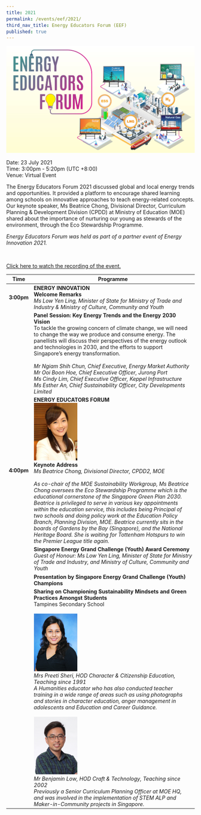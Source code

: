 ```yaml
---
title: 2021
permalink: /events/eef/2021/
third_nav_title: Energy Educators Forum (EEF)
published: true
---
```

![EEF_2021](images/events/energy-educators-forum/EEF_2021_banner.jpg)

Date: 23 July 2021 <br/>
Time: 3:00pm - 5:20pm (UTC +8:00) <br/>
Venue: Virtual Event

The Energy Educators Forum 2021 discussed global and local energy trends and opportunities. It provided a platform to encourage shared learning among schools on innovative approaches to teach energy-related concepts. Our keynote speaker, Ms Beatrice Chong, Divisional Director, Curriculum Planning & Development Division (CPDD) at Ministry of Education (MOE) shared about the importance of nurturing our young as stewards of the environment, through the Eco Stewardship Programme. 
<p style = "font-size:100%;"><i> Energy Educators Forum was held as part of a partner event of Energy Innovation 2021.</i></p><br/>

<a href="https://go.gov.sg/eef-2021-live" target="_blank">Click here to watch the recording of the event.</a> 

|Time|Programme|
----------------------|---------------------|
**3:00pm**|**ENERGY INNOVATION** <br/> **Welcome Remarks**<br/> _Ms Low Yen Ling, Minister of State for Ministry of Trade and Industry & Ministry of Culture, Community and Youth_
| |**Panel Session: Key Energy Trends and the Energy 2030 Vision** <br/> To tackle the growing concern of climate change, we will need to change the way we produce and consume energy. The panellists will discuss their perspectives of the energy outlook and technologies in 2030, and the efforts to support Singapore’s energy transformation.<br/><br/> _Mr Ngiam Shih Chun, Chief Executive, Energy Market Authority <br/> Mr Ooi Boon Hoe, Chief Executive Officer, Jurong Port <br/> Ms Cindy Lim, Chief Executive Officer, Keppel Infrastructure  <br/> Ms Esther An, Chief Sustainability Officer, City Developments Limited_|
**4:00pm**| **ENERGY EDUCATORS FORUM** <br/> <img alt="Beatrice Chong" src="/images/events/energy-educators-forum/EEF_2021_DCPDprofile.png" style="align:left; max-height: 154px; max-width:117px;"> <br/> **Keynote Address** <br/>_Ms Beatrice Chong, Divisional Director, CPDD2, MOE_ <br/><br/>  _As co-chair of the MOE Sustainability Workgroup, Ms Beatrice Chong oversees the Eco Stewardship Programme which is the educational cornerstone of the Singapore Green Plan 2030. Beatrice is privileged to serve in various key appointments within the education service, this includes being Principal of two schools and doing policy work at the Education Policy Branch, Planning Division, MOE. Beatrice currently sits in the boards of Gardens by the Bay (Singapore), and the National Heritage Board. She is waiting for Tottenham Hotspurs to win the Premier League title again._
| |**Singapore Energy Grand Challenge (Youth) Award Ceremony** <br/> _Guest of Honour: Ms Low Yen Ling, Minister of State for Ministry of Trade and Industry, and Ministry of Culture, Community and Youth_
| |**Presentation by Singapore Energy Grand Challenge (Youth) Champions**
| |**Sharing on Championing Sustainability Mindsets and Green Practices Amongst Students** <br/> Tampines Secondary School <br/> <br/> <img alt="Preeti" src="/images/events/energy-educators-forum/EEF_2021_Preeti.png" style="align:left; max-height: 154px; max-width:117px;"> <br/>_Mrs Preeti Sheri, HOD Character & Citizenship Education, Teaching since 1991 <br/> A Humanities educator who has also conducted teacher training in a wide range of areas such as using photographs and stories in character education, anger management in adolescents and Education and Career Guidance._ <br/><br/> <img alt="Benjamin" src="/images/events/energy-educators-forum/EEF_2021_Benjamin.png" style="align:left; max-height: 154px; max-width:117px;"> <br/> _Mr Benjamin Low, HOD Craft & Technology, Teaching since 2002 <br/> Previously a Senior Curriculum Planning Officer at MOE HQ, and was involved in the implementation of STEM ALP and Maker-in-Community projects in Singapore._ | 


